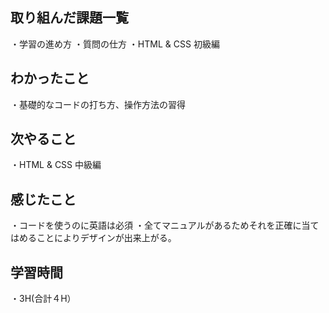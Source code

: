 ## 取り組んだ課題一覧
・学習の進め方
・質問の仕方
・HTML & CSS 初級編
## わかったこと
・基礎的なコードの打ち方、操作方法の習得
## 次やること
・HTML & CSS 中級編
## 感じたこと
・コードを使うのに英語は必須
・全てマニュアルがあるためそれを正確に当てはめることによりデザインが出来上がる。
## 学習時間
・3H(合計４H）

